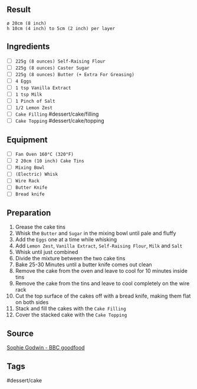 ## Result
`ø 20cm (8 inch)`<br>
`h 10cm (4 inch) to 5cm (2 inch) per layer`
## Ingredients
- [ ] `225g (8 ounces) Self-Raising Flour`
- [ ] `225g (8 ounces) Caster Sugar`
- [ ] `225g (8 ounces) Butter (+ Extra For Greasing)`
- [ ] `4 Eggs`
- [ ] `1 tsp Vanilla Extract`
- [ ] `1 tsp Milk`
- [ ] `1 Pinch of Salt`
- [ ] `1/2 Lemon Zest`
- [ ] `Cake Filling` #dessert/cake/filling
- [ ] `Cake Topping` #dessert/cake/topping
## Equipment
- [ ] `Fan Oven 160°C (320°F)`
- [ ] `2 20cm (10 inch) Cake Tins`
- [ ] `Mixing Bowl`
- [ ] `(Electric) Whisk`
- [ ] `Wire Rack`
- [ ] `Butter Knife`
- [ ] `Bread knife`
## Preparation
1. Grease the cake tins
2. Whisk the `Butter` and `Sugar` in the mixing bowl until pale and fluffy
3. Add the `Eggs` one at a time while whisking
4. Add `Lemon Zest`, `Vanilla Extract`, `Self-Raising Flour`, `Milk` and `Salt`
5. Whisk until just combined
6. Divide the mixture between the two cake tins
7. Bake 25-30 Minutes until a butter knife comes out clean
8. Remove the cake from the oven and leave to cool for 10 minutes inside tins
9. Remove the cake from the tins and leave to cool completely on the wire rack
10. Cut the top surface of the cakes off with a bread knife, making them flat on both sides
11. Stack and fill the cakes with the `Cake Filling`
12. Cover the stacked cake with the `Cake Topping`
## Source
[Sophie Godwin - BBC goodfood](https://www.bbcgoodfood.com/recipes/sponge-cake)
## Tags
#dessert/cake
